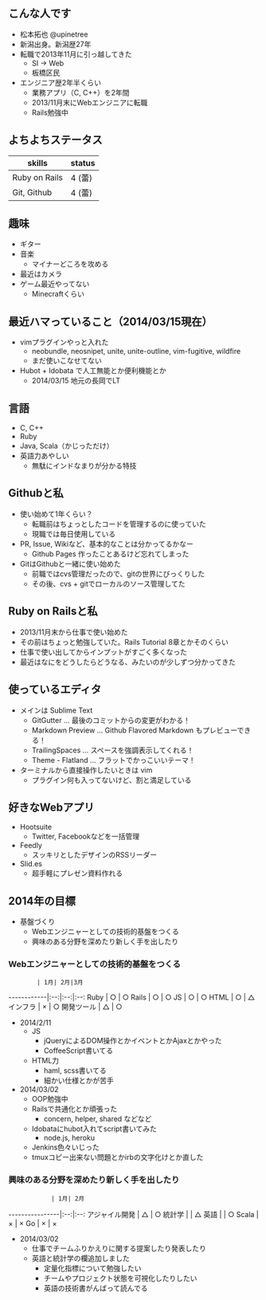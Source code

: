 ## こんな人です
* 松本拓也 @upinetree
* 新潟出身。新潟歴27年
* 転職で2013年11月に引っ越してきた
  * SI -> Web
  * 板橋区民
* エンジニア歴2年半くらい
  * 業務アプリ（C, C++）を2年間
  * 2013/11月末にWebエンジニアに転職
  * Rails勉強中

## よちよちステータス

skills        | status
--------------|--------
Ruby on Rails | 4 (蕾)
Git, Github   | 4 (蕾)

## 趣味
* ギター
* 音楽
  * マイナーどころを攻める
* 最近はカメラ
* ゲーム最近やってない
  * Minecraftくらい

## 最近ハマっていること（2014/03/15現在）
* vimプラグインやっと入れた
  * neobundle, neosnipet, unite, unite-outline, vim-fugitive, wildfire
  * まだ使いこなせてない
* Hubot + Idobata で人工無能とか便利機能とか
  * 2014/03/15 地元の長岡でLT

## 言語
* C, C++
* Ruby
* Java, Scala（かじっただけ）
* 英語力あやしい
  * 無駄にインドなまりが分かる特技

## Githubと私
* 使い始めて1年くらい？
  * 転職前はちょっとしたコードを管理するのに使っていた
  * 現職では毎日使用している
* PR, Issue, Wikiなど、基本的なことは分かってるかなー
  * Github Pages 作ったことあるけど忘れてしまった
* GitはGithubと一緒に使い始めた
  * 前職ではcvs管理だったので、gitの世界にびっくりした
  * その後、cvs + gitでローカルのソース管理してた

## Ruby on Railsと私
* 2013/11月末から仕事で使い始めた
* その前はちょっと勉強していた。Rails Tutorial 8章とかそのくらい
* 仕事で使い出してからインプットがすごく多くなった
* 最近はなにをどうしたらどうなる、みたいのが少しずつ分かってきた

## 使っているエディタ
* メインは Sublime Text
  * GitGutter ... 最後のコミットからの変更がわかる！
  * Markdown Preview ... Github Flavored Markdown もプレビューできる！
  * TrailingSpaces ... スペースを強調表示してくれる！
  * Theme - Flatland ... フラットでかっこいいテーマ！
* ターミナルから直接操作したいときは vim
  * プラグイン何も入ってないけど、割と満足している

## 好きなWebアプリ
* Hootsuite
  * Twitter, Facebookなどを一括管理
* Feedly
  * スッキリとしたデザインのRSSリーダー
* Slid.es
  * 超手軽にプレゼン資料作れる

## 2014年の目標
* 基盤づくり
  * Webエンジニャーとしての技術的基盤をつくる
  * 興味のある分野を深めたり新しく手を出したり

### Webエンジニャーとしての技術的基盤をつくる

            | 1月| 2月|3月
------------|:--:|:--:|:--:
Ruby        | ○ | ○
Rails       | ○ | ○
JS          | ○ | ○
HTML        | ○ | △
インフラ    | × | ○
開発ツール  | △ | ○

* 2014/2/11
  * JS
    * jQueryによるDOM操作とかイベントとかAjaxとかやった
    * CoffeeScript書いてる
  * HTML力
    * haml, scss書いてる
    * 細かい仕様とかが苦手
* 2014/03/02
  * OOP勉強中
  * Railsで共通化とか頑張った
    * concern, helper, shared などなど
  * Idobataにhubot入れてscript書いてみた
    * node.js, heroku
  * Jenkins色々いじった
  * tmuxコピー出来ない問題とかirbの文字化けとか直した

### 興味のある分野を深めたり新しく手を出したり

                | 1月| 2月
----------------|:--:|:--:
アジャイル開発  | △ | ○
統計学          |    | △
英語            |    | ○
Scala           | × | ×
Go              | × | ×

* 2014/03/02
  * 仕事でチームふりかえりに関する提案したり発表したり
  * 英語と統計学の欄追加しました
    * 定量化指標について勉強したい
    * チームやプロジェクト状態を可視化したりしたい
    * 英語の技術書がんばって読んでる

